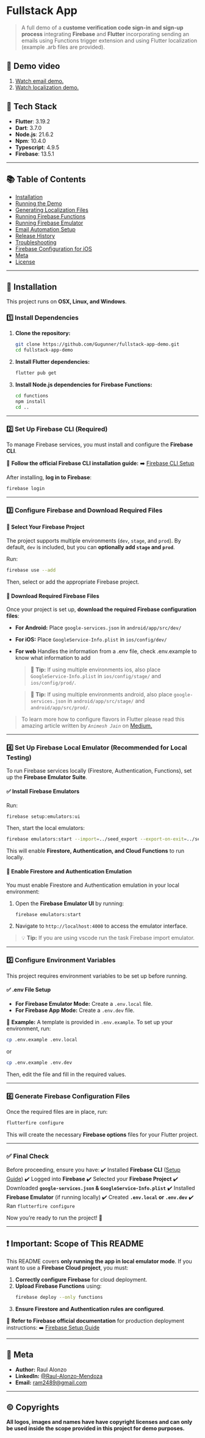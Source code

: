 # Fullstack App

> A full demo of a **custome verification code sign-in and sign-up process** integrating **Firebase** and **Flutter** incorporating sending an emails using Functions trigger extension and using Flutter localization (example .arb files are provided).

## 🎥 Demo video

1. [Watch email demo.](https://drive.google.com/file/d/1pwQ9UXaI6a1hiecuw4O9LR2LAgy8sZvr/view?usp=drive_link)
2. [Watch localization demo.](https://drive.google.com/file/d/1S1dOq_MRZFmzZOQ7tuAXbpSmJtd8k72q/view?usp=sharing)

## 📌 Tech Stack

- **Flutter**: 3.19.2
- **Dart**: 3.7.0
- **Node.js**: 21.6.2
- **Npm**: 10.4.0
- **Typescript**: 4.9.5
- **Firebase**: 13.5.1

---

## 📚 Table of Contents

- [Installation](#installation)
- [Running the Demo](#how-to-run-demo)
- [Generating Localization Files](#generate-intl-files)
- [Running Firebase Functions](#run-firebase-functions-local-api-calls)
- [Running Firebase Emulator](#run-firebase-emulator)
- [Email Automation Setup](#-email-automation-setup-firebase-trigger-email--sendgrid)
- [Release History](#release-history)
- [Troubleshooting](#troubleshooting)
- [Firebase Configuration for iOS](#-firebase-configuration-for-ios)
- [Meta](#meta)
- [License](#copyrights)

---

## 🚀 Installation

This project runs on **OSX, Linux, and Windows**.

### 1️⃣ Install Dependencies

1. **Clone the repository:**

   ```sh
   git clone https://github.com/Gugunner/fullstack-app-demo.git
   cd fullstack-app-demo
   ```

2. **Install Flutter dependencies:**

   ```sh
   flutter pub get
   ```

3. **Install Node.js dependencies for Firebase Functions:**
   ```sh
   cd functions
   npm install
   cd ..
   ```

---

### 2️⃣ Set Up Firebase CLI (Required)

To manage Firebase services, you must install and configure the **Firebase CLI**.

📌 **Follow the official Firebase CLI installation guide:**
➡️ [Firebase CLI Setup](https://firebase.google.com/docs/cli#setup)

After installing, **log in to Firebase**:

```sh
firebase login
```

---

### 3️⃣ Configure Firebase and Download Required Files

#### 🔹 **Select Your Firebase Project**

The project supports multiple environments (`dev`, `stage`, and `prod`).
By default, `dev` is included, but you can **optionally add `stage` and `prod`**.

Run:

```sh
firebase use --add
```

Then, select or add the appropriate Firebase project.

#### 🔹 **Download Required Firebase Files**

Once your project is set up, **download the required Firebase configuration files**:

- **For Android:** Place `google-services.json` in `android/app/src/dev/`
- **For iOS:** Place `GoogleService-Info.plist` in `ios/config/dev/`
- **For web** Handles the information from a .env file, check .env.example to know what information to add

  > 🚀 **Tip:** If using multiple environments ios, also place `GoogleService-Info.plist` in `ios/config/stage/` and `ios/config/prod/`.

  > 🚀 **Tip:** If using multiple environments android, also place `google-services.json` in `android/app/src/stage/` and `android/app/src/prod/`.

> To learn more how to configure flavors in Flutter please read this amazing article written by *`Animesh Jain`* on [Medium.](https://medium.com/@animeshjain/build-flavors-in-flutter-android-and-ios-with-different-firebase-projects-per-flavor-27c5c5dac10b)

---

### 4️⃣ Set Up Firebase Local Emulator (Recommended for Local Testing)

To run Firebase services locally (Firestore, Authentication, Functions), set up the **Firebase Emulator Suite**.

#### ✅ **Install Firebase Emulators**

Run:

```sh
firebase setup:emulators:ui
```

Then, start the local emulators:

```sh
firebase emulators:start --import=../seed_export --export-on-exit=../seed_export
```

This will enable **Firestore, Authentication, and Cloud Functions** to run locally.

#### 🔹 **Enable Firestore and Authentication Emulation**

You must enable Firestore and Authentication emulation in your local environment:

1. Open the **Firebase Emulator UI** by running:
   ```sh
   firebase emulators:start
   ```
2. Navigate to `http://localhost:4000` to access the emulator interface.

> 💡 **Tip:** If you are using vscode run the task Firebase import emulator.

---

### 5️⃣ Configure Environment Variables

This project requires environment variables to be set up before running.

#### ✅ **.env File Setup**

- **For Firebase Emulator Mode:** Create a `.env.local` file.
- **For Firebase App Mode:** Create a `.env.dev` file.

📌 **Example:**
A template is provided in `.env.example`. To set up your environment, run:

```sh
cp .env.example .env.local
```

or

```sh
cp .env.example .env.dev
```

Then, edit the file and fill in the required values.

---

### 6️⃣ Generate Firebase Configuration Files

Once the required files are in place, run:

```sh
flutterfire configure
```

This will create the necessary **Firebase options** files for your Flutter project.

---

### ✅ Final Check

Before proceeding, ensure you have:
✔️ Installed **Firebase CLI** ([Setup Guide](https://firebase.google.com/docs/cli#setup))
✔️ Logged into **Firebase**
✔️ Selected your **Firebase Project**
✔️ Downloaded **`google-services.json` & `GoogleService-Info.plist`**
✔️ Installed **Firebase Emulator** (if running locally)
✔️ Created **`.env.local` or `.env.dev`**
✔️ Ran `flutterfire configure`

Now you’re ready to run the project! 🚀

---

## ❗ Important: Scope of This README

This README covers **only running the app in local emulator mode**.
If you want to use a **Firebase Cloud project**, you must:

1. **Correctly configure Firebase** for cloud deployment.
2. **Upload Firebase Functions** using:
   ```sh
   firebase deploy --only functions
   ```
3. **Ensure Firestore and Authentication rules are configured**.

📌 **Refer to Firebase official documentation** for production deployment instructions:
➡️ [Firebase Setup Guide](https://firebase.google.com/docs)

---

## 📌 Meta

- **Author:** Raul Alonzo
- **LinkedIn:** [@Raul-Alonzo-Mendoza](https://linkedin.com/in/raull-alonzo-mendoza)
- **Email:** ram2489@gmail.com

---

## ©️ Copyrights

**All logos, images and names have have copyright licenses and can only be used inside the scope provided in this project for demo purposes.**
